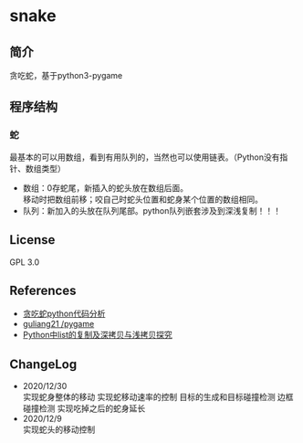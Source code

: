 # snake
## 简介
贪吃蛇，基于python3-pygame
## 程序结构
### 蛇
最基本的可以用数组，看到有用队列的，当然也可以使用链表。（Python没有指针、数组类型）
- 数组：0存蛇尾，新插入的蛇头放在数组后面。  
移动时把数组前移；咬自己时蛇头位置和蛇身某个位置的数组相同。
- 队列：新加入的头放在队列尾部。python队列嵌套涉及到深浅复制！！！
## License
GPL 3.0
## References
- [贪吃蛇python代码分析](https://blog.csdn.net/weixin_41925383/article/details/99938886)
- [ guliang21 /pygame ](https://github.com/guliang21/pygame)
- [Python中list的复制及深拷贝与浅拷贝探究](https://www.cnblogs.com/Black-rainbow/p/9577029.html)

## ChangeLog
- 2020/12/30  
实现蛇身整体的移动
实现蛇移动速率的控制
目标的生成和目标碰撞检测
边框碰撞检测
实现吃掉之后的蛇身延长
- 2020/12/9  
实现蛇头的移动控制
